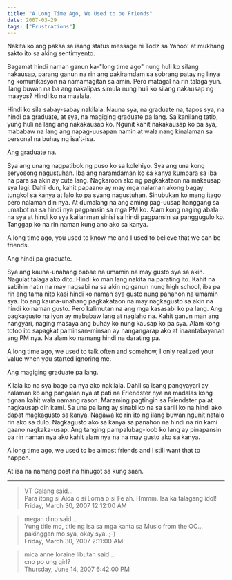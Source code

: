 ```yaml
---
title: "A Long Time Ago, We Used to be Friends"
date: 2007-03-29
tags: ["Frustrations"]
---
```


Nakita ko ang paksa sa isang status message ni Todz sa Yahoo! at mukhang sakto ito sa aking sentimyento.

Bagamat hindi naman ganun ka-"long time ago" nung huli ko silang nakausap, parang ganun na rin ang pakiramdam sa sobrang patay ng linya ng komunikasyon na namamagitan sa amin. Pero matagal na rin talaga yun. Ilang buwan na ba ang nakalipas simula nung huli ko silang nakausap ng maayos? Hindi ko na maalala.

Hindi ko sila sabay-sabay nakilala. Nauna sya, na graduate na, tapos sya, na hindi pa graduate, at sya, na magiging graduate pa lang. Sa kanilang tatlo, yung huli na lang ang nakakausap ko. Ngunit kahit nakakausap ko pa sya, mababaw na
lang ang napag-uusapan namin at wala nang kinalaman sa personal na buhay ng isa't-isa.

Ang graduate na.

Sya ang unang nagpatibok ng puso ko sa kolehiyo. Sya ang una kong seryosong nagustuhan. Iba ang naramdaman ko sa kanya kumpara sa iba na para sa akin ay cute lang. Nagkaroon ako ng pagkakataon na makausap sya lagi. Dahil dun, kahit papaano ay may mga nalaman akong bagay tungkol sa kanya at lalo ko pa syang nagustuhan. Sinubukan ko mang itago pero nalaman din nya. At dumalang na ang aming pag-uusap hanggang sa umabot na sa hindi nya pagpansin sa mga PM ko. Alam kong naging abala na sya at hindi ko sya kailanman sinisi sa hindi pagpansin sa panggugulo ko. Tanggap ko na rin naman kung ano ako sa kanya.

A long time ago, you used to know me and I used to believe that we can be friends.

Ang hindi pa graduate.

Sya ang kauna-unahang babae na umamin na may gusto sya sa akin. Nagulat talaga ako dito. Hindi ko man lang nakita na parating ito. Kahit na sabihin natin na may nagsabi na sa akin ng ganun nung high school, iba pa rin ang tama nito kasi hindi ko naman sya gusto nung panahon na umamin sya. Ito ang kauna-unahang pagkakataon na may nagkagusto sa akin na hindi ko naman gusto. Pero kalimutan na ang mga kasasabi ko pa lang. Ang pagkagusto na iyon ay mababaw lang at naglaho na. Kahit ganun man ang nangyari, naging masaya ang buhay ko nung kausap ko pa sya. Alam kong totoo ito sapagkat paminsan-minsan ay nangangarap ako at inaantabayanan ang PM nya. Na alam ko namang hindi na darating pa.

A long time ago, we used to talk often and somehow, I only realized your value when you started ignoring me.

Ang magiging graduate pa lang.

Kilala ko na sya bago pa nya ako nakilala. Dahil sa isang pangyayari ay nalaman ko ang pangalan nya at pati na Friendster nya na madalas kong tignan kahit wala namang rason. Maraming pagtingin sa Friendster pa at nagkausap din kami. Sa una pa lang ay sinabi ko na sa sarili ko na hindi ako dapat magkagusto sa kanya. Nagawa ko rin ito ng ilang buwan ngunit natalo rin ako sa dulo. Nagkagusto ako sa kanya sa panahon na hindi na rin kami gaano nagkaka-usap.  Ang tanging pampalubag-loob ko lang ay pinapansin pa rin naman nya ako kahit alam nya na na may gusto ako sa kanya.

A long time ago, we used to be almost friends and I still want that to happen.

At isa na namang post na hinugot sa kung saan.

---

> VT Galang said...  
> Para itong si Aida o si Lorna o si Fe ah. Hmmm. Isa ka talagang idol!  
> Friday, March 30, 2007 12:12:00 AM 

> megan dino said...  
> Yung title mo, title ng isa sa mga kanta sa Music from the OC... pakinggan mo sya, okay sya. ;-)  
> Friday, March 30, 2007 2:11:00 AM 

> mica anne loraine libutan said...  
> cno po ung girl?  
> Thursday, June 14, 2007 6:42:00 PM 
